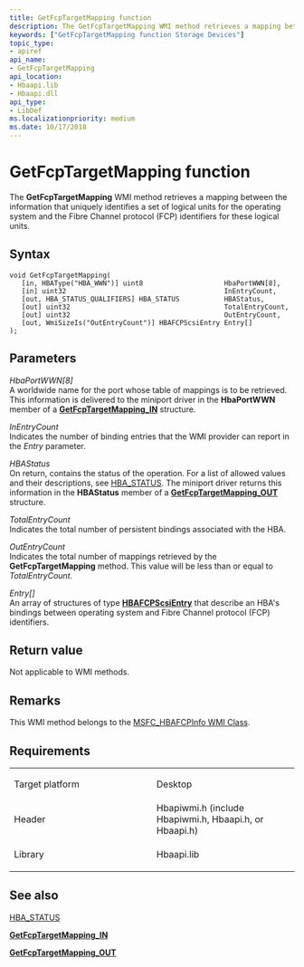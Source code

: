 ```yaml
---
title: GetFcpTargetMapping function
description: The GetFcpTargetMapping WMI method retrieves a mapping between the information that uniquely identifies a set of logical units for the operating system and the Fibre Channel protocol (FCP) identifiers for these logical units.
keywords: ["GetFcpTargetMapping function Storage Devices"]
topic_type:
- apiref
api_name:
- GetFcpTargetMapping
api_location:
- Hbaapi.lib
- Hbaapi.dll
api_type:
- LibDef
ms.localizationpriority: medium
ms.date: 10/17/2018
---
```


# GetFcpTargetMapping function


The **GetFcpTargetMapping** WMI method retrieves a mapping between the information that uniquely identifies a set of logical units for the operating system and the Fibre Channel protocol (FCP) identifiers for these logical units.

## Syntax

```ManagedCPlusPlus
void GetFcpTargetMapping(
   [in, HBAType("HBA_WWN")] uint8                    HbaPortWWN[8],
   [in] uint32                                       InEntryCount,
   [out, HBA_STATUS_QUALIFIERS] HBA_STATUS           HBAStatus,
   [out] uint32                                      TotalEntryCount,
   [out] uint32                                      OutEntryCount,
   [out, WmiSizeIs("OutEntryCount")] HBAFCPScsiEntry Entry[]
);
```

## Parameters

*HbaPortWWN\[8\]*   
A worldwide name for the port whose table of mappings is to be retrieved. This information is delivered to the miniport driver in the **HbaPortWWN** member of a [**GetFcpTargetMapping\_IN**](/windows-hardware/drivers/ddi/hbapiwmi/ns-hbapiwmi-_getfcptargetmapping_in) structure.

*InEntryCount*   
Indicates the number of binding entries that the WMI provider can report in the *Entry* parameter.

*HBAStatus*   
On return, contains the status of the operation. For a list of allowed values and their descriptions, see [HBA\_STATUS](hba-status.md). The miniport driver returns this information in the **HBAStatus** member of a [**GetFcpTargetMapping\_OUT**](/windows-hardware/drivers/ddi/hbapiwmi/ns-hbapiwmi-_getfcptargetmapping_out) structure.

*TotalEntryCount*   
Indicates the total number of persistent bindings associated with the HBA.

*OutEntryCount*   
Indicates the total number of mappings retrieved by the **GetFcpTargetMapping** method. This value will be less than or equal to *TotalEntryCount*.

*Entry\[\]*   
An array of structures of type [**HBAFCPScsiEntry**](/windows-hardware/drivers/ddi/hbapiwmi/ns-hbapiwmi-_hbafcpscsientry) that describe an HBA's bindings between operating system and Fibre Channel protocol (FCP) identifiers.

## Return value

Not applicable to WMI methods.

## Remarks

This WMI method belongs to the [MSFC\_HBAFCPInfo WMI Class](msfc-hbafcpinfo-wmi-class.md).

## Requirements

<table>
<colgroup>
<col width="50%" />
<col width="50%" />
</colgroup>
<tbody>
<tr class="odd">
<td align="left"><p>Target platform</p></td>
<td align="left">Desktop</td>
</tr>
<tr class="even">
<td align="left"><p>Header</p></td>
<td align="left">Hbapiwmi.h (include Hbapiwmi.h, Hbaapi.h, or Hbaapi.h)</td>
</tr>
<tr class="odd">
<td align="left"><p>Library</p></td>
<td align="left">Hbaapi.lib</td>
</tr>
</tbody>
</table>

## <span id="see_also"></span>See also


[HBA\_STATUS](hba-status.md)

[**GetFcpTargetMapping\_IN**](/windows-hardware/drivers/ddi/hbapiwmi/ns-hbapiwmi-_getfcptargetmapping_in)

[**GetFcpTargetMapping\_OUT**](/windows-hardware/drivers/ddi/hbapiwmi/ns-hbapiwmi-_getfcptargetmapping_out)

 

